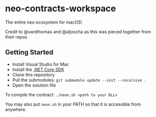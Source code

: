 # neo-contracts-workspace
The entire neo ecosystem for macOS!

Credit to @vardthomas and @aljoscha as this was pieced together from their repos

## Getting Started
* Install Visual Studio for Mac
* Install the [.NET Core SDK](https://github.com/dotnet/core/releases)
* Clone this repository
* Pull the submodules: `git submodule update --init --recursive .`
* Open the solution file

To compile the contract: `./neon.sh <path to your DLL>`

You may also put `neon.sh` in your PATH so that it is accessible from anywhere.
